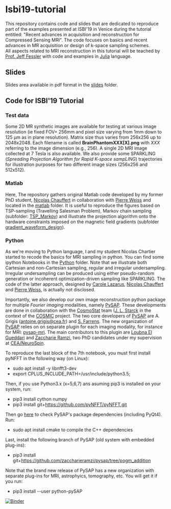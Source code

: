 # Isbi19-tutorial

This repository contains code and slides that are dedicated to reproduce part of the examples presented at ISBI'19 in Venice during the tutorial entitled: "Recent advances in acquisition and reconstruction for Compressed Sensing MRI". The code focuses on basics and recent advances in MR acquisition or design of k-space sampling schemes.  
All aspects related to MRI reconstruction in this tutorial will be teached by [Prof. Jeff Fessler](https://github.com/JeffFessler/MIRT.jl) with code and examples in [Julia](https://julialang.org/) language.

## Slides

Slides area available in pdf format in the [slides](https://github.com/philouc/isbi19-tutorial/tree/master/slides) folder. 

## Code for ISBI'19 Tutorial

### Test data

Some 2D MR synthetic images are available for testing at various image resolution (ie fixed FOV= 256mm and pixel size varying from 1mm down to 125 µm as in plane resolution). Matrix size thus varies from 256x256 up to 2048x2048. Each filename is called **BrainPhantomXXX[X].png** with _XXX_ referring to the image dimension (e.g., 256). A single 2D MRI image collected at 7 Tesla is also available. We also provide some SPARKLING (_Spreading Projection Algorithm for Rapid K-space sampLING_) trajectories for illustration purposes for two different image sizes (256x256 and 512x512). 

### Matlab

Here, The repository gathers original Matlab code developed by my former PhD student, [Nicolas Chauffert](http://chauffertn.free.fr/) in collaboration with [Pierre Weiss](https://www.math.univ-toulouse.fr/~weiss/) and located in the [matlab](https://github.com/philouc/isbi19-tutorial/tree/master/matlab) folder. It is useful to reproduce the figures based on TSP-sampling (Travelling Salesman Problem), Markov chain sampling (subfolder: [TSP_Markov](https://github.com/philouc/isbi19-tutorial/tree/master/matlab/TSP_Markov)) and illustrate the projection algorithm onto the hardware constraints imposed on the magnetic field gradients (subfolder [gradient_waveform_design](https://github.com/philouc/isbi19-tutorial/tree/master/matlab/gradient_waveform_design)).

### Python

As we're moving to Python language, I and my student Nicolas Chartier started to recode the basics for MRI sampling in python. You can find some ipython Notebooks in the [Python](https://github.com/philouc/isbi19-tutorial/tree/master/python) folder. Note that we illustrate both Cartesian and non-Cartesian sampling, regular and irregular undersampling. Irregular undersampling can be produced using either pseudo-random generation or incoherent optimization-driven sampling like SPARKLING. The code of the latter approach, designed by [Carole Lazarus](https://www.linkedin.com/in/carole-lazarus-b44907a6/?originalSubdomain=fr), [Nicolas Chauffert](http://chauffertn.free.fr/) and [Pierre Weiss](https://www.math.univ-toulouse.fr/~weiss/), is actually not disclosed.

Importantly, we also develop our own image reconstruction python package for multiple _Fourier imaging_ modalities, namely [PySAP](https://github.com/CEA-COSMIC/pysap). These developments are done in collaboration with the [CosmoStat](https://cosmostat.org) team ([J. L. Starck](http://jstarck.cosmostat.org/) in the context of the [COSMIC](https://cosmic.cosmostat.org) project. The two core developers of [PySAP](https://github.com/CEA-COSMIC/pysap) are A. Grigis (antoine.grigis@cea.fr) and [S. Farrens](http://www.cosmostat.org/people/sfarrens). The new organization of [PySAP](https://github.com/CEA-COSMIC/pysap) relies on on separate plugin for each imaging modality, for instance for MRI: [pysap-mri](https://github.com/CEA-COSMIC/pysap-mri). The main contributors to this plugin are [Loubna El Gueddari](https://github.com/LElgueddari) and [Zaccharie Ramzi](https://github.com/zaccharieramzi), two PhD candidates under my supervision at [CEA/NeuroSpin](http://joliot.cea.fr/drf/joliot/en/Pages/research_entities/NeuroSpin.aspx). 


To reproduce the last block of the 7th notebook, you must first install pyNFFT in the following way (on Linux):

* sudo apt install -y libnfft3-dev 
* export CPLUS_INCLUDE_PATH=/usr/include/python3.5; 

Then, if you use Python3.x (x=5,6,7) ans asuming pip3 is installed on your system, run:
* pip3 install cython numpy
* pip3 install git+https://github.com/pyNFFT/pyNFFT.git

Then go [here](https://github.com/CEA-COSMIC/pysap) to check PySAP's package dependencies (including PyQt4).
Run: 
* sudo apt install cmake to compile the C++ dependencies

Last, install the following branch of PySAP (old system with embedded plug-ins):
* pip3 install git+https://github.com/zaccharieramzi/pysap/tree/pogm_addition

Note that the brand new release of PySAP has a new organization with separate plug-ins for MRI, astrophyics, tomography, etc.
You will get it if you run:

* pip3 install --user python-pySAP

[![Binder](https://mybinder.org/badge_logo.svg)](https://mybinder.org/v2/gh/philouc/isbi19-tutorial/master)
